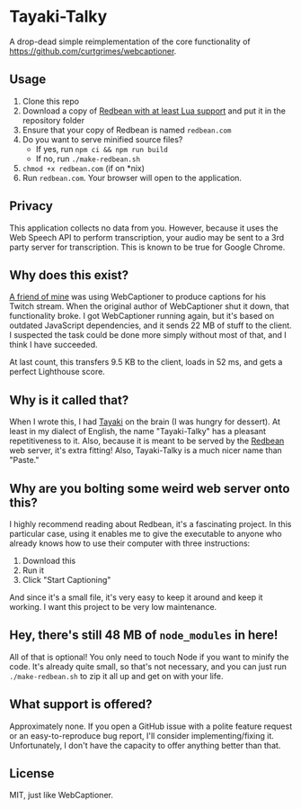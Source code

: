 # Tayaki-Talky

A drop-dead simple reimplementation of the core functionality of https://github.com/curtgrimes/webcaptioner.

## Usage

1. Clone this repo
2. Download a copy of [Redbean with at least Lua support](https://justine.lol/redbean) and put it in the repository folder
3. Ensure that your copy of Redbean is named `redbean.com`
4. Do you want to serve minified source files?
   - If yes, run `npm ci && npm run build`
   - If no, run `./make-redbean.sh`
5. `chmod +x redbean.com` (if on \*nix)
6. Run `redbean.com`. Your browser will open to the application.

## Privacy

This application collects no data from you. However, because it uses the Web Speech API to perform transcription, your audio may be sent to a 3rd party server for transcription. This is known to be true for Google Chrome.

## Why does this exist?

[A friend of mine](https://twitch.tv/XorenMoonbeam) was using WebCaptioner to produce captions for his Twitch stream. When the original author of WebCaptioner shut it down, that functionality broke. I got WebCaptioner running again, but it's based on outdated JavaScript dependencies, and it sends 22 MB of stuff to the client. I suspected the task could be done more simply without most of that, and I think I have succeeded.

At last count, this transfers 9.5 KB to the client, loads in 52 ms, and gets a perfect Lighthouse score.

## Why is it called that?

When I wrote this, I had [Tayaki](https://en.wikipedia.org/wiki/Taiyaki) on the brain (I was hungry for dessert). At least in my dialect of English, the name "Tayaki-Talky" has a pleasant repetitiveness to it. Also, because it is meant to be served by the [Redbean](https://justine.lol/redbean) web server, it's extra fitting! Also, Tayaki-Talky is a much nicer name than "Paste."

## Why are you bolting some weird web server onto this?

I highly recommend reading about Redbean, it's a fascinating project. In this particular case, using it enables me to give the executable to anyone who already knows how to use their computer with three instructions:

1. Download this
2. Run it
3. Click "Start Captioning"

And since it's a small file, it's very easy to keep it around and keep it working. I want this project to be very low maintenance.

## Hey, there's still 48 MB of `node_modules` in here!

All of that is optional! You only need to touch Node if you want to minify the code. It's already quite small, so that's not necessary, and you can just run `./make-redbean.sh` to zip it all up and get on with your life.

## What support is offered?

Approximately none. If you open a GitHub issue with a polite feature request or an easy-to-reproduce bug report, I'll consider implementing/fixing it. Unfortunately, I don't have the capacity to offer anything better than that.

## License

MIT, just like WebCaptioner.
